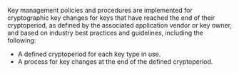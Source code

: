 Key management policies and procedures are implemented for cryptographic key changes for keys that have reached the end of their cryptoperiod, as defined by the associated application vendor or key owner, and based on industry best practices and guidelines, including the following:

- A defined cryptoperiod for each key type in use.
- A process for key changes at the end of the defined cryptoperiod.
